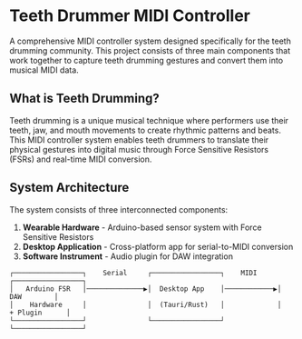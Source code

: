 # Teeth Drummer MIDI Controller

A comprehensive MIDI controller system designed specifically for the teeth drumming community. This project consists of three main components that work together to capture teeth drumming gestures and convert them into musical MIDI data.

## What is Teeth Drumming?

Teeth drumming is a unique musical technique where performers use their teeth, jaw, and mouth movements to create rhythmic patterns and beats. This MIDI controller system enables teeth drummers to translate their physical gestures into digital music through Force Sensitive Resistors (FSRs) and real-time MIDI conversion.

## System Architecture

The system consists of three interconnected components:

1. **Wearable Hardware** - Arduino-based sensor system with Force Sensitive Resistors
2. **Desktop Application** - Cross-platform app for serial-to-MIDI conversion
3. **Software Instrument** - Audio plugin for DAW integration

```
┌─────────────────┐    Serial     ┌─────────────────┐    MIDI     ┌─────────────────┐
│   Arduino FSR   │──────────────▶│  Desktop App    │────────────▶│      DAW        │
│    Hardware     │               │  (Tauri/Rust)   │             │   + Plugin      │
└─────────────────┘               └─────────────────┘             └─────────────────┘
```

